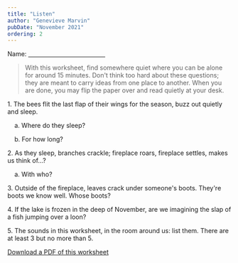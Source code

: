 ```yaml
---
title: "Listen"
author: "Genevieve Marvin"
pubDate: "November 2021"
ordering: 2
---
```


Name: <ins>&nbsp;&nbsp;&nbsp;&nbsp;&nbsp;&nbsp;&nbsp;&nbsp;&nbsp;&nbsp;&nbsp;&nbsp;&nbsp;&nbsp;&nbsp;&nbsp;&nbsp;&nbsp;&nbsp;&nbsp;&nbsp;&nbsp;&nbsp;&nbsp;&nbsp;&nbsp;&nbsp;&nbsp;&nbsp;&nbsp;&nbsp;&nbsp;&nbsp;&nbsp;&nbsp;&nbsp;&nbsp;&nbsp;&nbsp;&nbsp;&nbsp;&nbsp;&nbsp;&nbsp;</ins>

> With this worksheet, find somewhere quiet where you can be alone for around 15 minutes. Don't think too hard about these questions; they are meant to carry ideas from one place to another. When you are done, you may flip the paper over and read quietly at your desk.

1. The bees flit the last flap of their wings for the season, buzz out quietly and sleep.

&nbsp;&nbsp;&nbsp;&nbsp;a. Where do they sleep?

&nbsp;&nbsp;&nbsp;&nbsp;b. For how long?

2. As they sleep, branches crackle; fireplace roars, fireplace settles, makes us think of...?

&nbsp;&nbsp;&nbsp;&nbsp;a. With who?

3. Outside of the fireplace, leaves crack under someone's boots. They're boots we know well. Whose boots?

4. If the lake is frozen in the deep of November, are we imagining the slap of a fish jumping over a loon?

5. The sounds in this worksheet, in the room around us: list them. There are at least 3 but no more than 5.

[Download a PDF of this worksheet](/assets/zine/z5/Listen-Genevieve-Marvin.pdf)
